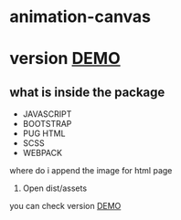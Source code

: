 # animation-canvas 

# version [DEMO](https://facesar.github.io/slide-animation/dist/)
## what is inside the package 

- JAVASCRIPT
- BOOTSTRAP
- PUG HTML
- SCSS
- WEBPACK

where do i append the image for html page
1. Open dist/assets

you can check version [DEMO](https://facesar.github.io/slide-animation/dist/)